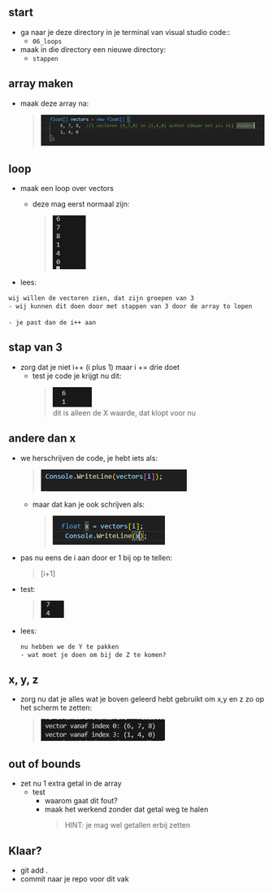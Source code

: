 
    
## start

- ga naar je deze directory in je terminal van visual studio code::
    - `06_loops`
- maak in die directory een nieuwe directory:
    - `stappen`

## array maken

- maak deze array na:
    > ![](img/vector.PNG)

## loop

- maak een loop over vectors
    - deze mag eerst normaal zijn:
        > ![](img/rijtje.PNG)
    
- lees:
```
wij willen de vectoren zien, dat zijn groepen van 3
- wij kunnen dit doen door met stappen van 3 door de array to lopen

- je past dan de i++ aan
```

## stap van 3

- zorg dat je niet i++ (i plus 1) maar i += drie doet
    - test je code je krijgt nu dit:
        > ![](img/stap3.PNG)  
        > dit is alleen de X waarde, dat klopt voor nu

## andere dan x

- we herschrijven de code, je hebt iets als:
    > ![](img/bracketi.PNG)  
    - maar dat kan je ook schrijven als:    
        > ![](img/tussen.PNG) 

- pas nu eens de i aan door er 1 bij op te tellen:
    > [i+1]

- test:  
    > ![](img/y.PNG) 
- lees:
    ``` 
    nu hebben we de Y te pakken
    - wat moet je doen om bij de Z te komen?
    ```

## x, y, z

- zorg nu dat je alles wat je boven geleerd hebt gebruikt om x,y en z zo op het scherm te zetten:
    > ![](img/vanaf.PNG) 

## out of bounds

- zet nu 1 extra getal in de array
    - test
        - waarom gaat dit fout?
        - maak het werkend zonder dat getal weg te halen
            > HINT: je mag wel getallen erbij zetten
## Klaar?

- git add .
- commit naar je repo voor dit vak
